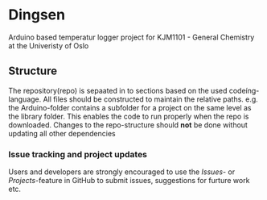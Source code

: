 # Dingsen
Arduino based temperatur logger project for KJM1101 - General Chemistry at the Univeristy of Oslo

## Structure
The repository(repo) is sepaated in to sections based on the used codeíng-language. All files should be constructed to maintain the relative paths. e.g. the Arduino-folder contains a subfolder for a project on the same level as the library folder. This enables the code to run properly when the repo is downloaded.
Changes to the repo-structure should **not** be done without updating all other dependencies

### Issue tracking and project updates
Users and developers are strongly encouraged to use the *Issues-* or *Projects*-feature in GitHub to submit issues, suggestions for furture work etc.
